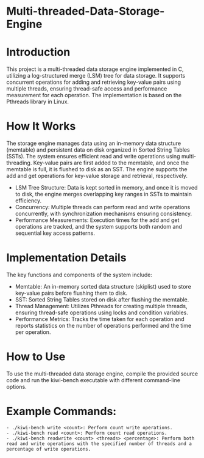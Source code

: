 # Multi-threaded-Data-Storage-Engine

# Introduction
This project is a multi-threaded data storage engine implemented in C, utilizing a log-structured merge (LSM) tree for data storage. It supports concurrent operations for adding and retrieving key-value pairs using multiple threads, ensuring thread-safe access and performance measurement for each operation. The implementation is based on the Pthreads library in Linux.

# How It Works
The storage engine manages data using an in-memory data structure (memtable) and persistent data on disk organized in Sorted String Tables (SSTs). The system ensures efficient read and write operations using multi-threading. Key-value pairs are first added to the memtable, and once the memtable is full, it is flushed to disk as an SST. The engine supports the add and get operations for key-value storage and retrieval, respectively.

- LSM Tree Structure: Data is kept sorted in memory, and once it is moved to disk, the engine merges overlapping key ranges in SSTs to maintain efficiency.
- Concurrency: Multiple threads can perform read and write operations concurrently, with synchronization mechanisms ensuring consistency.
- Performance Measurements: Execution times for the add and get operations are tracked, and the system supports both random and sequential key access patterns.

# Implementation Details
The key functions and components of the system include:
- Memtable: An in-memory sorted data structure (skiplist) used to store key-value pairs before flushing them to disk.
- SST: Sorted String Tables stored on disk after flushing the memtable.
- Thread Management: Utilizes Pthreads for creating multiple threads, ensuring thread-safe operations using locks and condition variables.
- Performance Metrics: Tracks the time taken for each operation and reports statistics on the number of operations performed and the time per operation.

# How to Use
 To use the multi-threaded data storage engine, compile the provided source code and run the kiwi-bench executable with different command-line options.
# Example Commands:
    - ./kiwi-bench write <count>: Perform count write operations.
    - ./kiwi-bench read <count>: Perform count read operations.
    - ./kiwi-bench readwrite <count> <threads> <percentage>: Perform both read and write operations with the specified number of threads and a percentage of write operations.
